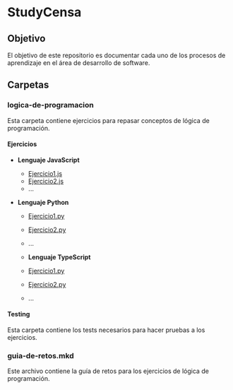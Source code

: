 # StudyCensa

## Objetivo
El objetivo de este repositorio es documentar cada uno de los procesos de aprendizaje en el área de desarrollo de software.

## Carpetas

### logica-de-programacion
Esta carpeta contiene ejercicios para repasar conceptos de lógica de programación.

#### Ejercicios
- **Lenguaje JavaScript**
  - [Ejercicio1.js](logica-de-programacion/exercises/exercise1/javascript)
  - [Ejercicio2.js](logica-de-programacion/exercises/exercise2/javascript)
  - ...

- **Lenguaje Python**
  - [Ejercicio1.py](logica-de-programacion/exercises/exercise1/python/exercises.py)
  - [Ejercicio2.py](logica-de-programacion/exercises/exercise2/python/exercise2.py)
  - ...

  - **Lenguaje TypeScript**
  - [Ejercicio1.py](logica-de-programacion/exercises/exercise1/typescript/exercises.ts)
  - [Ejercicio2.py](logica-de-programacion/exercises/exercise2/typescript)
  - ...

#### Testing
Esta carpeta contiene los tests necesarios para hacer pruebas a los ejercicios.

### guia-de-retos.mkd
Este archivo contiene la guía de retos para los ejercicios de lógica de programación.